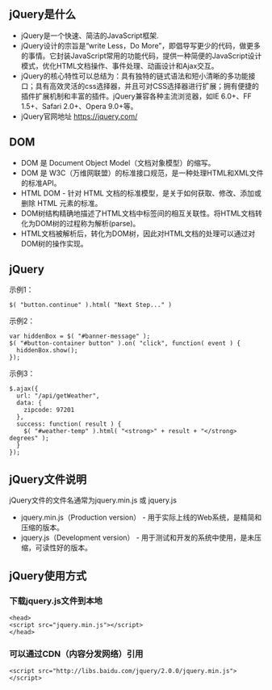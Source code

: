 
## jQuery是什么

- jQuery是一个快速、简洁的JavaScript框架.
- jQuery设计的宗旨是“write Less，Do More”，即倡导写更少的代码，做更多的事情。它封装JavaScript常用的功能代码，提供一种简便的JavaScript设计模式，优化HTML文档操作、事件处理、动画设计和Ajax交互。
- jQuery的核心特性可以总结为：具有独特的链式语法和短小清晰的多功能接口；具有高效灵活的css选择器，并且可对CSS选择器进行扩展；拥有便捷的插件扩展机制和丰富的插件。jQuery兼容各种主流浏览器，如IE 6.0+、FF 1.5+、Safari 2.0+、Opera 9.0+等。
- jQuery官网地址  https://jquery.com/

## DOM

- DOM 是 Document Object Model（文档对象模型）的缩写。
- DOM 是 W3C（万维网联盟）的标准接口规范，是一种处理HTML和XML文件的标准API。
- HTML DOM - 针对 HTML 文档的标准模型，是关于如何获取、修改、添加或删除 HTML 元素的标准。
- DOM树结构精确地描述了HTML文档中标签间的相互关联性。将HTML文档转化为DOM树的过程称为解析(parse)。
- HTML文档被解析后，转化为DOM树，因此对HTML文档的处理可以通过对DOM树的操作实现。


## jQuery

示例1：

```
$( "button.continue" ).html( "Next Step..." )
```


示例2：
```
var hiddenBox = $( "#banner-message" );
$( "#button-container button" ).on( "click", function( event ) {
  hiddenBox.show();
});
```

示例3：

```
$.ajax({
  url: "/api/getWeather",
  data: {
    zipcode: 97201
  },
  success: function( result ) {
    $( "#weather-temp" ).html( "<strong>" + result + "</strong> degrees" );
  }
});
```


## jQuery文件说明
jQuery文件的文件名通常为jquery.min.js 或 jquery.js
- jquery.min.js（Production version） - 用于实际上线的Web系统，是精简和压缩的版本。
- jquery.js（Development version） - 用于测试和开发的系统中使用，是未压缩，可读性好的版本。

## jQuery使用方式

### 下载jquery.js文件到本地
```
<head>
<script src="jquery.min.js"></script>
</head>
```
### 可以通过CDN（内容分发网络）引用

```
<script src="http://libs.baidu.com/jquery/2.0.0/jquery.min.js"></script>
```





